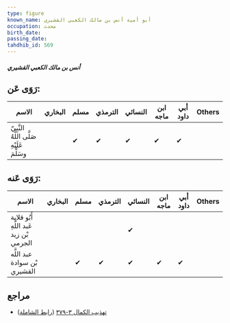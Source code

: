 ```yaml
---
type: figure
known_name: أبو أمية أنس بن مالك الكعبي القشيري
occupation: محدث
birth_date:
passing_date:
tahdhib_id: 569
---
```

##### أنس بن مالك الكعبي القشيري

## رَوَى عَن:
| الاسم                                      | البخاري | مسلم | الترمذي | النسائي | ابن ماجه | أبي داود | Others |
| ------------------------------------------ | ------- | ---- | ------- | ------- | -------- | -------- | ------ |
| النَّبِيّ صَلَّى اللَّهُ عَلَيْهِ وسَلَّمَ |         | ✔    | ✔       | ✔       | ✔        | ✔        |        |
## رَوَى عَنه:
| الاسم                                   | البخاري | مسلم | الترمذي | النسائي | ابن ماجه | أبي داود | Others |
| --------------------------------------- | ------- | ---- | ------- | ------- | -------- | -------- | ------ |
| أَبُو قلابة عَبد اللَّهِ بْن زيد الجرمي |         |      |         | ✔       |          |          |        |
| عبد اللَّه بْن سوادة القشيري            |         | ✔    | ✔       | ✔       | ✔        | ✔        |        |
## مراجع
- [تهذيب الكمال ٣-٣٧٩](obsidian://open?vault=Tahdhib-al-Kamal&file=Figures/٥٦٩-أنس%20بن%20مالك%20الكعبي%20القشيري) ([رابط الشاملة](https://shamela.ws/book/3722/1393))